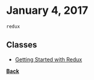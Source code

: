 # January 4, 2017

`redux`

## Classes

- [Getting Started with Redux](https://egghead.io/courses/getting-started-with-redux)


[__Back__](../README.md#jan)
